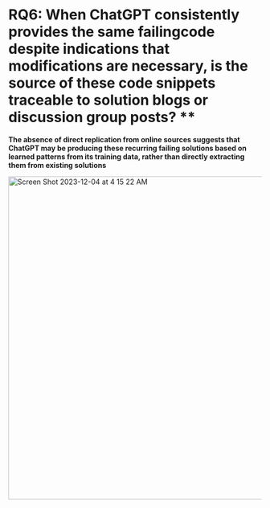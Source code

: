 # RQ6: When ChatGPT consistently provides the same failingcode despite indications that modifications are necessary, is the source of these code snippets traceable to solution blogs or discussion group posts? **

**The absence of direct replication from online sources suggests
that ChatGPT may be producing these recurring failing solutions based on learned patterns from its training data, rather
than directly extracting them from existing solutions**

<img width="643" alt="Screen Shot 2023-12-04 at 4 15 22 AM" src="https://github.com/SanyogitaPiya/Test-Driven-Development-with-LLM/assets/85206339/4af360f5-0d60-41f5-98c6-2dd77cb5be85">
